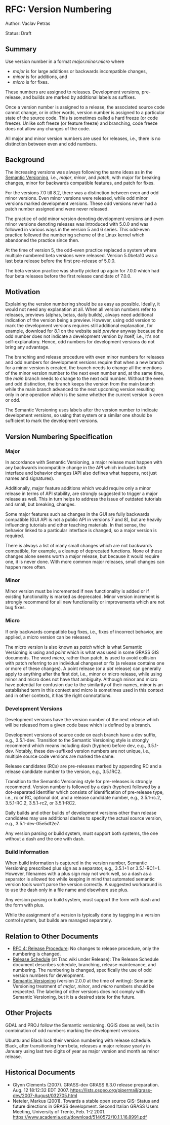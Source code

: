 # RFC: Version Numbering

Author: Vaclav Petras

Status: Draft

## Summary

Use version number in a format _major.minor.micro_ where
- _major_ is for large additions or backwards incompatible changes,
- _minor_ is for additions, and
- _micro_ is for fixes.

These numbers are assigned to releases. Development versions, pre-release,
and builds are marked by additional labels as suffixes.

Once a version number is assigned to a release, the associated source code cannot change,
or in other words, version number is assigned to a particular state of the source code.
This is sometimes called a hard freeze (or code freeze). Unlike soft freeze
(or feature freeze) and branching, code freeze does not allow any changes of the code.

All major and minor version numbers are used for releases,
i.e., there is no distinction between even and odd numbers.

## Background

The increasing versions was always following the same ideas as in
the [Semantic Versioning](https://semver.org/),
i.e., _major_, _minor_, and _patch_,
with major for breaking changes, minor for backwards compatible
features, and patch for fixes.

For the versions 7.0 till 8.2, there was a distinction between even
and odd minor versions.
Even minor versions were released, while odd minor versions marked development versions.
These odd versions never had a patch number assigned and were never released.

The practice of odd minor version denoting development versions and even minor versions
denoting releases was introduced with 5.0.0 and was followed in various ways in the
version 5 and 6 series.
This odd-even practice followed the numbering scheme of the Linux kernel
which abandoned the practice since then.

At the time of version 5, the odd-even practice replaced a system where multiple numbered beta
versions were released. Version 5.0beta10 was a last beta release before the first
pre-release of 5.0.0.

The beta version practice was shortly picked up again for 7.0.0 which had four
beta releases before the first release candidate of 7.0.0.

## Motivation

Explaining the version numbering should be as easy as possible.
Ideally, it would not need any explanation at all.
When all version numbers refer to releases, previews (alphas, betas, daily builds),
always need additional indication of the version being a preview.
However, using odd version to mark the development versions requires
still additional explanation, for example, download for 8.1 on the website
said _preview_ anyway because the odd number does not indicate a
development version by itself, i.e., it's not self-explanatory.
Hence, odd numbers for development versions do not bring any advantage.

The branching and release procedure with even minor numbers for releases
and odd numbers for development versions require that when a new branch for
a minor version is created, the branch needs to change all the mentions
of the minor version number to the next even number and, at the same time,
the _main_ branch needs to change to the next odd number.
Without the even and odd distinction, the branch keeps the version from
the main branch while the main branch advanced to the next upcoming version
resulting only in one operation which is the same whether the current version
is even or odd.

The Semantic Versioning uses labels after the version number to indicate development
versions, so using that system or a similar one should be sufficient to mark the
development versions.

## Version Numbering Specification

### Major

In accordance with Semantic Versioning, a major release must happen with
any backwards incompatible change in the API which includes
both interface and behavior changes (API also defines what happens,
not just names and signatures).

Additionally, major feature additions which would require only a minor release in terms of API stability,
are strongly suggested to trigger a major release as well.
This in turn helps to address the issue of outdated tutorials and small, but breaking, changes.

Some major features such as changes in the GUI are fully backwards compatible
(GUI API is not a public API in versions 7 and 8), but are heavily influencing tutorials and
other teaching materials. In that sense, the behavior linked to a particular interface is changed,
so a major version is required.

There is always a list of many small changes which are not backwards compatible,
for example, a cleanup of deprecated functions. None of these changes alone
seems worth a major release, but because it would require one, it is never done.
With more common major releases, small changes can happen more often.

### Minor

Minor version must be incremented if new functionality is added
or if existing functionality is marked as deprecated.
Minor version increment is strongly recommend for all new functionality or improvements
which are not bug fixes.

### Micro

If only backwards compatible bug fixes, i.e., fixes of incorrect behavior, are applied,
a micro version can be released.

The micro version is also known as _patch_ which is what Semantic Versioning is using
and _point_ which is what was used in some GRASS GIS documents.
The word _micro_, rather than patch, is used
to avoid collision with patch referring to an individual changeset or fix
(a release contains one or more of these changes).
A point release (or a _dot_ release) can generally apply to anything after
the first dot, i.e., minor or micro release, while
using minor and micro does not have that ambiguity.
Although minor and micro have potential for confusion due to the
similarity of their names, minor is an established term in this context
and micro is sometimes used in this context and in other contexts,
it has the right connotations.

### Development Versions

Development versions have the version number of the next release which will be released
from a given code base which is defined by a branch.

Development versions of source code on each branch have a dev suffix,
e.g., 3.5.1-dev.
Transition to the Semantic Versioning style is strongly recommend
which means including dash (hyphen) before dev, e.g., 3.5.1-dev.
Notably, these dev-suffixed version numbers are not unique, i.e.,
multiple source code versions are marked the same.

Release candidates (RCs) are pre-releases marked by appending RC and
a release candidate number to the version, e.g., 3.5.1RC2.

Transition to the Semantic Versioning style for pre-releases is strongly recommend.
Version number is followed by a dash (hyphen) followed by a dot-separated identifier
which consists of identification of pre-release type, i.e., rc or RC, optional dot,
and a release candidate number, e.g., 3.5.1-rc.2, 3.5.1-RC.2, 3.5.1-rc2, or 3.5.1-RC2.

Daily builds and other builds of development versions other than release candidates
may use additional dashes to specify the actual source version, e.g.,
3.5.1-dev-05e5df2e7.

Any version parsing or build system, must support both systems, the one without
a dash and the one with dash.

### Build Information

When build information is captured in the version number, Semantic Versioning
prescribed plus sign as a separator, e.g., 3.5.1+1 or 3.5.1-RC1+1.
However, filenames with a plus sign may not work well, so a dash as a separator
is allowed too while keeping in mind that automated semantic version tools
won't parse the version correctly. A suggested workaround is to use the dash
only in a file name and elsewhere use plus.

Any version parsing or build system, must support the form with dash
and the form with plus.

While the assignment of a version is typically done by tagging in a version
control system, but builds are managed separately.

## Relation to Other Documents

* [RFC 4: Release Procedure](https://trac.osgeo.org/grass/wiki/RFC/4_ReleaseProcedure): No changes to release procedure, only the numbering is changed.
* [Release Schedule](https://trac.osgeo.org/grass/wiki/Release/Schedule) (at Trac wiki under Release): The Release Schedule document describes schedule, branching, release maintenance, and numbering. The numbering is changed, specifically the use of odd version numbers for development.
* [Semantic Versioning](https://semver.org/) (version 2.0.0 at the time of writing): Semantic Versioning treatment of _major_, _minor_, and _micro_ numbers should be respected. The labeling of other versions does not comply with Semantic Versioning, but it is a desired state for the future.

## Other Projects

GDAL and PROJ follow the Semantic versioning. QGIS does as well, but in combination of odd numbers marking the development versions.

Ubuntu and Black lock their version numbering with release schedule.
Black, after transitioning from beta, releases a major release yearly in January
using last two digits of year as major version and month as minor release.

## Historical Documents

* Glynn Clements (2007). GRASS-dev GRASS 6.3.0 release preparation. Aug. 12 18:12:32 EDT 2007. <https://lists.osgeo.org/pipermail/grass-dev/2007-August/032705.html>
* Neteler, Markus (2001). Towards a stable open source GIS: Status and future directions in GRASS development. Second Italian GRASS Users Meeting, University of Trento, Feb. 1-2 2001. <https://www.academia.edu/download/5140572/10.1.1.16.8991.pdf>

